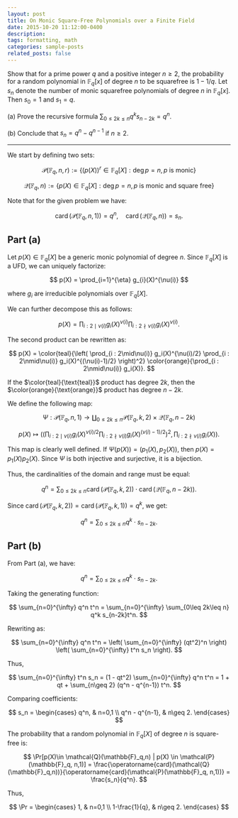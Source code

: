 ```yaml
---
layout: post
title: On Monic Square-Free Polynomials over a Finite Field
date: 2015-10-20 11:12:00-0400
description: 
tags: formatting, math
categories: sample-posts
related_posts: false
---
```


Show that for a prime power $q$ and a positive integer $n\geq 2$, the probability for a random polynomial in $\mathbb{F}_q[x]$ of degree $n$ to be squarefree is $1-1/q$. Let $s_n$ denote the number of monic squarefree polynomials of degree $n$ in $\mathbb{F}_q[x]$. Then $s_0 = 1$ and $s_1= q$.

(a) Prove the recursive formula $\sum_{0\leq 2k\leq n} q^{k}s_{n-2k} = q^n$.

(b) Conclude that $s_n = q^n - q^{n-1}$ if $n\geq 2$.
 
---

We start by defining two sets:

$$
\mathcal{P}(\mathbb{F}_q, n,r) := \{(p(X))^r\in \mathbb{F}_q[X] : \deg{p}=n, \text{$p$ is monic}\}
$$

$$
\mathcal{Q}(\mathbb{F}_q,n) := \{p(X) \in \mathbb{F}_q[X] : \deg{p}=n, \text{$p$ is monic and square free}\}
$$

Note that for the given problem we have:

$$
\operatorname{card}(\mathcal{P}(\mathbb{F}_q, n,1))=q^n, \quad \operatorname{card}(\mathcal{Q}(\mathbb{F}_q,n)) = s_n.
$$

## Part (a)

Let $p(X)\in \mathbb{F}_q[X]$ be a generic monic polynomial of degree $n$. Since $\mathbb{F}_q[X]$ is a UFD, we can uniquely factorize:

$$
p(X) = \prod_{i=1}^{\eta} g_{i}(X)^{\nu(i)}
$$

where $g_i$ are irreducible polynomials over $\mathbb{F}_q[X]$.

We can further decompose this as follows:

$$
p(X) = \prod_{i : 2\mid\nu(i)} g_i(X)^{\nu(i)} \prod_{i : 2\nmid\nu(i)} g_i(X)^{\nu(i)}.
$$

The second product can be rewritten as:

$$
p(X) = \color{teal}{\left( \prod_{i : 2\mid\nu(i)} g_i(X)^{\nu(i)/2} \prod_{i : 2\nmid\nu(i)} g_i(X)^{(\nu(i)-1)/2} \right)^2}
\color{orange}{\prod_{i : 2\nmid\nu(i)} g_i(X)}.
$$

If the $\color{teal}{\text{teal}}$ product has degree $2k$, then the $\color{orange}{\text{orange}}$ product has degree $n - 2k$.

We define the following map:

$$
\Psi : \mathcal{P}(\mathbb{F}_q, n,1) \to \coprod_{0\leq 2k\leq n} \mathcal{P}(\mathbb{F}_q, k,2)\times \mathcal{Q}(\mathbb{F}_q, n-2k)
$$

$$
p(X) \mapsto \left( \left( \prod_{i : 2\mid\nu(i)} g_i(X)^{\nu(i)/2} \prod_{i : 2\nmid\nu(i)} g_i(X)^{(\nu(i)-1)/2} \right)^2, \prod_{i : 2\nmid\nu(i)} g_i(X) \right).
$$

This map is clearly well defined. If $\Psi(p(X)) = (p_1(X), p_2(X))$, then $p(X) = p_1(X)p_2(X)$. Since $\Psi$ is both injective and surjective, it is a bijection.

Thus, the cardinalities of the domain and range must be equal:

$$
q^n = \sum_{0\leq 2k\leq n} \operatorname{card}(\mathcal{P}(\mathbb{F}_q, k,2)) \cdot \operatorname{card}(\mathcal{Q}(\mathbb{F}_q, n-2k)).
$$

Since $\operatorname{card}(\mathcal{P}(\mathbb{F}_q, k,2)) = \operatorname{card}(\mathcal{P}(\mathbb{F}_q, k,1)) = q^k$, we get:

$$
q^n = \sum_{0\leq 2k\leq n} q^k \cdot s_{n-2k}.
$$

## Part (b)

From Part (a), we have:

$$
q^n = \sum_{0\leq 2k\leq n} q^k \cdot s_{n-2k}.
$$

Taking the generating function:

$$
\sum_{n=0}^{\infty} q^n t^n = \sum_{n=0}^{\infty} \sum_{0\leq 2k\leq n} q^k s_{n-2k}t^n.
$$

Rewriting as:

$$
\sum_{n=0}^{\infty} q^n t^n = \left( \sum_{n=0}^{\infty} (qt^2)^n \right) \left( \sum_{n=0}^{\infty} t^n s_n \right).
$$

Thus,

$$
\sum_{n=0}^{\infty} t^n s_n = (1 - qt^2) \sum_{n=0}^{\infty} q^n t^n = 1 + qt + \sum_{n\geq 2} (q^n - q^{n-1}) t^n.
$$

Comparing coefficients:

$$
s_n =
\begin{cases}
q^n, & n=0,1 \\
q^n - q^{n-1}, & n\geq 2.
\end{cases}
$$

The probability that a random polynomial in $\mathbb{F}_q[X]$ of degree $n$ is square-free is:

$$
\Pr[p(X)\in \mathcal{Q}(\mathbb{F}_q,n) | p(X) \in \mathcal{P}(\mathbb{F}_q, n,1)]
= \frac{\operatorname{card}(\mathcal{Q}(\mathbb{F}_q,n))}{\operatorname{card}(\mathcal{P}(\mathbb{F}_q, n,1))}
= \frac{s_n}{q^n}.
$$

Thus,

$$
\Pr = \begin{cases} 1, & n=0,1 \\ 1-\frac{1}{q}, & n\geq 2. \end{cases}
$$
